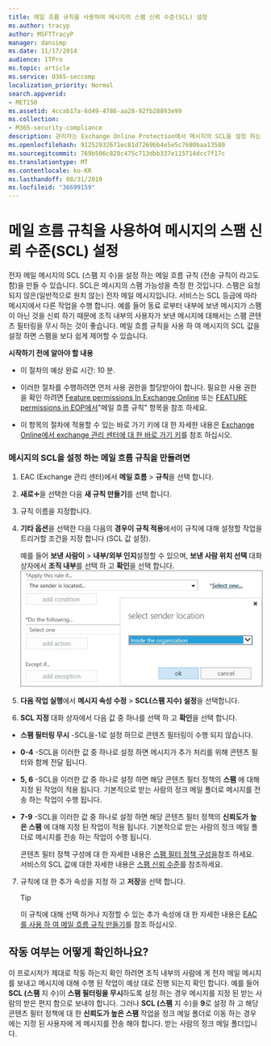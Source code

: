 ```yaml
---
title: 메일 흐름 규칙을 사용하여 메시지의 스팸 신뢰 수준(SCL) 설정
ms.author: tracyp
author: MSFTTracyP
manager: dansimp
ms.date: 11/17/2014
audience: ITPro
ms.topic: article
ms.service: O365-seccomp
localization_priority: Normal
search.appverid:
- MET150
ms.assetid: 4ccab17a-6d49-4786-aa28-92fb28893e99
ms.collection:
- M365-security-compliance
description: 관리자는 Exchange Online Protection에서 메시지의 SCL을 설정 하는 방법을 확인할 수 있습니다.
ms.openlocfilehash: 91252932671ec81d7269bb4e5e5c7680baa13580
ms.sourcegitcommit: 769b506c828c475c713dbb337e115714dcc7f17c
ms.translationtype: MT
ms.contentlocale: ko-KR
ms.lasthandoff: 08/31/2019
ms.locfileid: "36699159"
---
```

# <a name="use-mail-flow-rules-to-set-the-spam-confidence-level-scl-in-messages"></a>메일 흐름 규칙을 사용하여 메시지의 스팸 신뢰 수준(SCL) 설정

전자 메일 메시지의 SCL (스팸 지 수)을 설정 하는 메일 흐름 규칙 (전송 규칙이 라고도 함)을 만들 수 있습니다. SCL은 메시지의 스팸 가능성을 측정 한 것입니다. 스팸은 요청되지 않은(일반적으로 원치 않는) 전자 메일 메시지입니다. 서비스는 SCL 등급에 따라 메시지에서 다른 작업을 수행 합니다. 예를 들어 동료 로부터 내부에 보낸 메시지가 스팸이 아닌 것을 신뢰 하기 때문에 조직 내부의 사용자가 보낸 메시지에 대해서는 스팸 콘텐츠 필터링을 무시 하는 것이 좋습니다. 메일 흐름 규칙을 사용 하 여 메시지의 SCL 값을 설정 하면 스팸을 보다 쉽게 제어할 수 있습니다. 
  
 **시작하기 전에 알아야 할 내용**
  
- 이 절차의 예상 완료 시간: 10 분.
    
- 이러한 절차를 수행하려면 먼저 사용 권한을 할당받아야 합니다. 필요한 사용 권한을 확인 하려면 [Feature permissions In Exchange Online](http://technet.microsoft.com/library/15073ce1-0917-403b-8839-02a2ebc96e16.aspx) 또는 [FEATURE permissions in EOP에서](eop/feature-permissions-in-eop.md)"메일 흐름 규칙" 항목을 참조 하세요. 
    
- 이 항목의 절차에 적용할 수 있는 바로 가기 키에 대 한 자세한 내용은 [Exchange Online에서 exchange 관리 센터에 대 한 바로 가기 키](https://docs.microsoft.com/Exchange/accessibility/keyboard-shortcuts-in-admin-center)를 참조 하십시오.
    
### <a name="to-create-a-mail-flow-rule-that-sets-the-scl-of-a-message"></a>메시지의 SCL을 설정 하는 메일 흐름 규칙을 만들려면

1. EAC (Exchange 관리 센터)에서 **메일 흐름** \> **규칙**을 선택 합니다.
    
2. **새로**![만들기 아이콘](media/ITPro-EAC-AddIcon.gif)을 선택한 다음 **새 규칙 만들기**를 선택 합니다.
    
3. 규칙 이름을 지정합니다.
    
4. **기타 옵션**을 선택한 다음 다음의 **경우이 규칙 적용**에서이 규칙에 대해 설정할 작업을 트리거할 조건을 지정 합니다 (SCL 값 설정).
    
    예를 들어 **보낸 사람이** \> **내부/외부 인지**설정할 수 있으며, **보낸 사람 위치 선택** 대화 상자에서 **조직 내부**를 선택 하 고 **확인**을 선택 합니다.<br/>
    ![보낸 사람 위치 선택](media/EOP-ETR-SetSCL-1.jpg)
  
5. **다음 작업 실행**에서 **메시지 속성 수정** \> **SCL(스팸 지수) 설정**을 선택합니다.
  
6. **SCL 지정** 대화 상자에서 다음 값 중 하나를 선택 하 고 **확인**을 선택 합니다.
    
  - **스팸 필터링 무시** -SCL을-1로 설정 하므로 콘텐츠 필터링이 수행 되지 않습니다. 
    
  - **0-4** -SCL을 이러한 값 중 하나로 설정 하면 메시지가 추가 처리를 위해 콘텐츠 필터와 함께 전달 됩니다. 
    
  - **5, 6** -SCL을 이러한 값 중 하나로 설정 하면 해당 콘텐츠 필터 정책의 **스팸** 에 대해 지정 된 작업이 적용 됩니다. 기본적으로 받는 사람의 정크 메일 폴더로 메시지를 전송 하는 작업이 수행 됩니다. 
    
  - **7-9** -SCL을 이러한 값 중 하나로 설정 하면 해당 콘텐츠 필터 정책의 **신뢰도가 높은 스팸** 에 대해 지정 된 작업이 적용 됩니다. 기본적으로 받는 사람의 정크 메일 폴더로 메시지를 전송 하는 작업이 수행 됩니다. 
    
    콘텐츠 필터 정책 구성에 대 한 자세한 내용은 [스팸 필터 정책 구성을](configure-your-spam-filter-policies.md)참조 하세요. 서비스의 SCL 값에 대한 자세한 내용은 [스팸 신뢰 수준](spam-confidence-levels.md)를 참조하세요.
    
7. 규칙에 대 한 추가 속성을 지정 하 고 **저장**을 선택 합니다.
    
    > [!TIP]
    > 이 규칙에 대해 선택 하거나 지정할 수 있는 추가 속성에 대 한 자세한 내용은 [EAC를 사용 하 여 메일 흐름 규칙 만들기](https://docs.microsoft.com/Exchange/policy-and-compliance/mail-flow-rules/mail-flow-rule-procedures#use-the-eac-to-create-mail-flow-rules)를 참조 하십시오. 
  
## <a name="how-do-you-know-this-worked"></a>작동 여부는 어떻게 확인하나요?

이 프로시저가 제대로 작동 하는지 확인 하려면 조직 내부의 사람에 게 전자 메일 메시지를 보내고 메시지에 대해 수행 된 작업이 예상 대로 진행 되는지 확인 합니다. 예를 들어 **SCL (스팸** 지 수)이 **스팸 필터링을 무시**하도록 설정 하는 경우 메시지를 지정 된 받는 사람의 받은 편지 함으로 보내야 합니다. 그러나 **SCL (스팸** 지 수)을 **9**로 설정 하 고 해당 콘텐츠 필터 정책에 대 한 **신뢰도가 높은 스팸** 작업을 정크 메일 폴더로 이동 하는 경우에는 지정 된 사용자에 게 메시지를 전송 해야 합니다. 받는 사람의 정크 메일 폴더입니다. 
  

